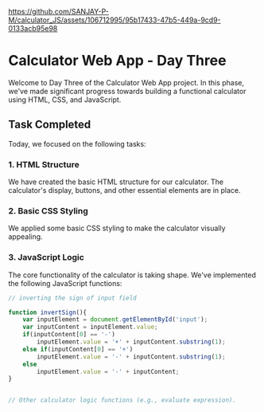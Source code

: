 https://github.com/SANJAY-P-M/calculator_JS/assets/106712995/95b17433-47b5-449a-9cd9-0133acb95e98


# Calculator Web App - Day Three

Welcome to Day Three of the Calculator Web App project. In this phase, we've made significant progress towards building a functional calculator using HTML, CSS, and JavaScript.

## Task Completed

Today, we focused on the following tasks:

### 1. HTML Structure

We have created the basic HTML structure for our calculator. The calculator's display, buttons, and other essential elements are in place.

### 2. Basic CSS Styling

We applied some basic CSS styling to make the calculator visually appealing.

### 3. JavaScript Logic

The core functionality of the calculator is taking shape. We've implemented the following JavaScript functions:

```javascript
// inverting the sign of input field

function invertSign(){
    var inputElement = document.getElementById('input');
    var inputContent = inputElement.value;
    if(inputContent[0] == '-')
        inputElement.value = '+' + inputContent.substring(1);
    else if(inputContent[0] == '+')
        inputElement.value = '-' + inputContent.substring(1);
    else
        inputElement.value = '-' + inputContent;
}


// Other calculator logic functions (e.g., evaluate expression).
